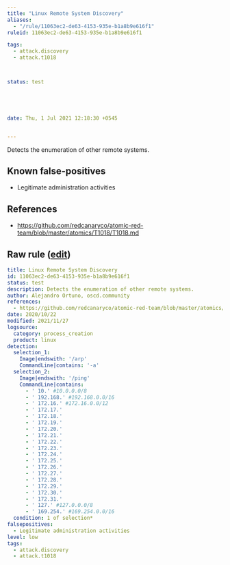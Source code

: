 ```yaml
---
title: "Linux Remote System Discovery"
aliases:
  - "/rule/11063ec2-de63-4153-935e-b1a8b9e616f1"
ruleid: 11063ec2-de63-4153-935e-b1a8b9e616f1

tags:
  - attack.discovery
  - attack.t1018



status: test





date: Thu, 1 Jul 2021 12:18:30 +0545


---
```


Detects the enumeration of other remote systems.

<!--more-->


## Known false-positives

* Legitimate administration activities



## References

* https://github.com/redcanaryco/atomic-red-team/blob/master/atomics/T1018/T1018.md


## Raw rule ([edit](https://github.com/SigmaHQ/sigma/edit/master/rules/linux/process_creation/proc_creation_lnx_remote_system_discovery.yml))
```yaml
title: Linux Remote System Discovery
id: 11063ec2-de63-4153-935e-b1a8b9e616f1
status: test
description: Detects the enumeration of other remote systems.
author: Alejandro Ortuno, oscd.community
references:
  - https://github.com/redcanaryco/atomic-red-team/blob/master/atomics/T1018/T1018.md
date: 2020/10/22
modified: 2021/11/27
logsource:
  category: process_creation
  product: linux
detection:
  selection_1:
    Image|endswith: '/arp'
    CommandLine|contains: '-a'
  selection_2:
    Image|endswith: '/ping'
    CommandLine|contains:
      - ' 10.' #10.0.0.0/8
      - ' 192.168.' #192.168.0.0/16
      - ' 172.16.' #172.16.0.0/12
      - ' 172.17.'
      - ' 172.18.'
      - ' 172.19.'
      - ' 172.20.'
      - ' 172.21.'
      - ' 172.22.'
      - ' 172.23.'
      - ' 172.24.'
      - ' 172.25.'
      - ' 172.26.'
      - ' 172.27.'
      - ' 172.28.'
      - ' 172.29.'
      - ' 172.30.'
      - ' 172.31.'
      - ' 127.' #127.0.0.0/8
      - ' 169.254.' #169.254.0.0/16
  condition: 1 of selection*
falsepositives:
  - Legitimate administration activities
level: low
tags:
  - attack.discovery
  - attack.t1018

```
